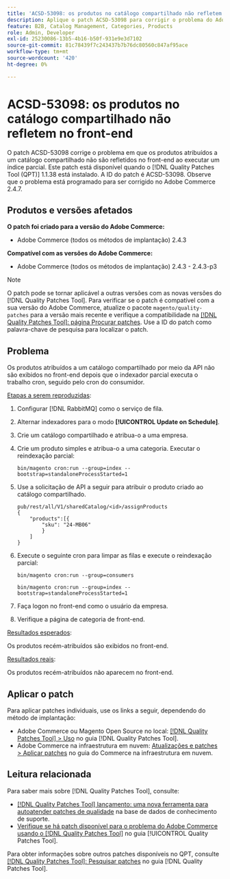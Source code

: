```yaml
---
title: 'ACSD-53098: os produtos no catálogo compartilhado não refletem no front-end'
description: Aplique o patch ACSD-53098 para corrigir o problema do Adobe Commerce em que os produtos atribuídos a um catálogo compartilhado não refletem no front-end ao executar um índice parcial.
feature: B2B, Catalog Management, Categories, Products
role: Admin, Developer
exl-id: 25230086-13b5-4b16-b50f-931e9e3d7102
source-git-commit: 81c78439f7c243437b7b76dc80560c847af95ace
workflow-type: tm+mt
source-wordcount: '420'
ht-degree: 0%

---
```


# ACSD-53098: os produtos no catálogo compartilhado não refletem no front-end

O patch ACSD-53098 corrige o problema em que os produtos atribuídos a um catálogo compartilhado não são refletidos no front-end ao executar um índice parcial. Este patch está disponível quando o [!DNL Quality Patches Tool (QPT)] 1.1.38 está instalado. A ID do patch é ACSD-53098. Observe que o problema está programado para ser corrigido no Adobe Commerce 2.4.7.

## Produtos e versões afetados

**O patch foi criado para a versão do Adobe Commerce:**

* Adobe Commerce (todos os métodos de implantação) 2.4.3

**Compatível com as versões do Adobe Commerce:**

* Adobe Commerce (todos os métodos de implantação) 2.4.3 - 2.4.3-p3

>[!NOTE]
>
>O patch pode se tornar aplicável a outras versões com as novas versões do [!DNL Quality Patches Tool]. Para verificar se o patch é compatível com a sua versão do Adobe Commerce, atualize o pacote `magento/quality-patches` para a versão mais recente e verifique a compatibilidade na [[!DNL Quality Patches Tool]: página Procurar patches](https://experienceleague.adobe.com/tools/commerce-quality-patches/index.html?lang=pt-BR). Use a ID do patch como palavra-chave de pesquisa para localizar o patch.

## Problema

Os produtos atribuídos a um catálogo compartilhado por meio da API não são exibidos no front-end depois que o indexador parcial executa o trabalho cron, seguido pelo cron do consumidor.

<u>Etapas a serem reproduzidas</u>:

1. Configurar [!DNL RabbitMQ] como o serviço de fila.
1. Alternar indexadores para o modo **[!UICONTROL Update on Schedule]**.
1. Crie um catálogo compartilhado e atribua-o a uma empresa.
1. Crie um produto simples e atribua-o a uma categoria. Executar o reindexação parcial:

   `bin/magento cron:run --group=index --bootstrap=standaloneProcessStarted=1`

1. Use a solicitação de API a seguir para atribuir o produto criado ao catálogo compartilhado.

   ```
   pub/rest/all/V1/sharedCatalog/<id>/assignProducts
   {
       "products":[{
           "sku": "24-MB06"
           }
       ]
   }
   ```

1. Execute o seguinte cron para limpar as filas e execute o reindexação parcial:

   `bin/magento cron:run --group=consumers`

   `bin/magento cron:run --group=index --bootstrap=standaloneProcessStarted=1`

1. Faça logon no front-end como o usuário da empresa.
1. Verifique a página de categoria de front-end.

<u>Resultados esperados</u>:

Os produtos recém-atribuídos são exibidos no front-end.

<u>Resultados reais</u>:

Os produtos recém-atribuídos não aparecem no front-end.

## Aplicar o patch

Para aplicar patches individuais, use os links a seguir, dependendo do método de implantação:

* Adobe Commerce ou Magento Open Source no local: [[!DNL Quality Patches Tool] > Uso](/help/tools/quality-patches-tool/usage.md) no guia [!DNL Quality Patches Tool].
* Adobe Commerce na infraestrutura em nuvem: [Atualizações e patches > Aplicar patches](https://experienceleague.adobe.com/docs/commerce-cloud-service/user-guide/develop/upgrade/apply-patches.html?lang=pt-BR) no guia do Commerce na infraestrutura em nuvem.

## Leitura relacionada

Para saber mais sobre [!DNL Quality Patches Tool], consulte:

* [[!DNL Quality Patches Tool] lançamento: uma nova ferramenta para autoatender patches de qualidade](https://experienceleague.adobe.com/pt-br/docs/commerce-knowledge-base/kb/announcements/commerce-announcements/magento-quality-patches-released-new-tool-to-self-serve-quality-patches) na base de dados de conhecimento de suporte.
* [Verifique se há patch disponível para o problema do Adobe Commerce usando o  [!DNL Quality Patches Tool]](/help/tools/quality-patches-tool/patches-available-in-qpt/check-patch-for-magento-issue-with-magento-quality-patches.md) no guia [!UICONTROL Quality Patches Tool].


Para obter informações sobre outros patches disponíveis no QPT, consulte [[!DNL Quality Patches Tool]: Pesquisar patches](https://experienceleague.adobe.com/tools/commerce-quality-patches/index.html?lang=pt-BR) no guia [!DNL Quality Patches Tool].

